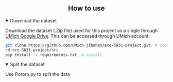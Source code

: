 ## <div align="center">How to use</div>

<details open>
<summary>Download the dataset</summary>

Download the dataset (.Zip file) used for this project as a single through [UMich Google Drive](https://drive.google.com/file/d/17VLmkYnNJ6AFLT9TUk-1HGiqZgtp4-t2/view?usp=share).
This can be accessed through UMich account.

```bash
git clone https://github.com/UMich-jihohan/ece-5831-project.git  # clone
cd ece-5831-project/src
pip install -r requirements.txt  # install
```

</details>
<details open>
<summary>Split the dataset</summary>

Use Pororo.py to split the data

</details>
